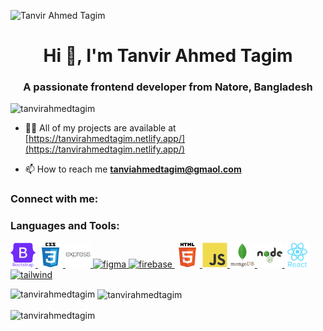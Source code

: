 ![Tanvir Ahmed Tagim](https://github.com/user-attachments/assets/bc6a82d7-b935-41e0-94d5-c9fa2c019103)
<h1 align="center">Hi 👋, I'm Tanvir Ahmed Tagim</h1>
<h3 align="center">A passionate frontend developer from Natore, Bangladesh</h3>

<p align="left"> <img src="https://komarev.com/ghpvc/?username=tanvirahmedtagim&label=Profile%20views&color=0e75b6&style=flat" alt="tanvirahmedtagim" /> </p>

- 👨‍💻 All of my projects are available at [https://tanvirahmedtagim.netlify.app/](https://tanvirahmedtagim.netlify.app/)

- 📫 How to reach me **tanviahmedtagim@gmaol.com**

<h3 align="left">Connect with me:</h3>
<p align="left">
</p>

<h3 align="left">Languages and Tools:</h3>
<p align="left"> <a href="https://getbootstrap.com" target="_blank" rel="noreferrer"> <img src="https://raw.githubusercontent.com/devicons/devicon/master/icons/bootstrap/bootstrap-plain-wordmark.svg" alt="bootstrap" width="40" height="40"/> </a> <a href="https://www.w3schools.com/css/" target="_blank" rel="noreferrer"> <img src="https://raw.githubusercontent.com/devicons/devicon/master/icons/css3/css3-original-wordmark.svg" alt="css3" width="40" height="40"/> </a> <a href="https://expressjs.com" target="_blank" rel="noreferrer"> <img src="https://raw.githubusercontent.com/devicons/devicon/master/icons/express/express-original-wordmark.svg" alt="express" width="40" height="40"/> </a> <a href="https://www.figma.com/" target="_blank" rel="noreferrer"> <img src="https://www.vectorlogo.zone/logos/figma/figma-icon.svg" alt="figma" width="40" height="40"/> </a> <a href="https://firebase.google.com/" target="_blank" rel="noreferrer"> <img src="https://www.vectorlogo.zone/logos/firebase/firebase-icon.svg" alt="firebase" width="40" height="40"/> </a> <a href="https://www.w3.org/html/" target="_blank" rel="noreferrer"> <img src="https://raw.githubusercontent.com/devicons/devicon/master/icons/html5/html5-original-wordmark.svg" alt="html5" width="40" height="40"/> </a> <a href="https://developer.mozilla.org/en-US/docs/Web/JavaScript" target="_blank" rel="noreferrer"> <img src="https://raw.githubusercontent.com/devicons/devicon/master/icons/javascript/javascript-original.svg" alt="javascript" width="40" height="40"/> </a> <a href="https://www.mongodb.com/" target="_blank" rel="noreferrer"> <img src="https://raw.githubusercontent.com/devicons/devicon/master/icons/mongodb/mongodb-original-wordmark.svg" alt="mongodb" width="40" height="40"/> </a> <a href="https://nodejs.org" target="_blank" rel="noreferrer"> <img src="https://raw.githubusercontent.com/devicons/devicon/master/icons/nodejs/nodejs-original-wordmark.svg" alt="nodejs" width="40" height="40"/> </a> <a href="https://reactjs.org/" target="_blank" rel="noreferrer"> <img src="https://raw.githubusercontent.com/devicons/devicon/master/icons/react/react-original-wordmark.svg" alt="react" width="40" height="40"/> </a> <a href="https://tailwindcss.com/" target="_blank" rel="noreferrer"> <img src="https://www.vectorlogo.zone/logos/tailwindcss/tailwindcss-icon.svg" alt="tailwind" width="40" height="40"/> </a> </p>

<p><img align="left" src="https://github-readme-stats.vercel.app/api/top-langs?username=tanvirahmedtagim&show_icons=true&locale=en&layout=compact" alt="tanvirahmedtagim" /></p>

<p>&nbsp;<img align="center" src="https://github-readme-stats.vercel.app/api?username=tanvirahmedtagim&show_icons=true&locale=en" alt="tanvirahmedtagim" /></p>

<p><img align="center" src="https://github-readme-streak-stats.herokuapp.com/?user=tanvirahmedtagim&" alt="tanvirahmedtagim" /></p>
